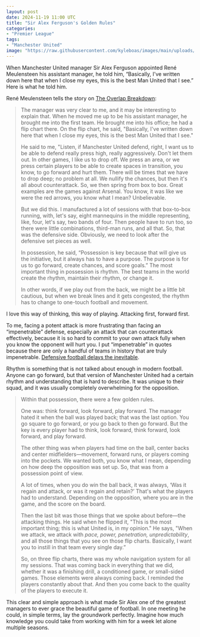 ```yaml
---
layout: post
date: 2024-11-19 11:00 UTC
title: "Sir Alex Ferguson's Golden Rules"
categories:
- "Premier League"
tags:
- "Manchester United"
image: "https://raw.githubusercontent.com/kyleboas/images/main/uploads/2024/11/18/Image-18Nov2024_20:37:18.png"
---
```


When Manchester United manager Sir Alex Ferguson appointed René Meulensteen his assistant manager, he told him, “Basically, I've written down here that when I close my eyes, this is the best Man United that I see.” Here is what he told him.

<!---more--->

René Meulensteen tells the story on [The Overlap Breakdown](https://youtu.be/clhcHXFeyxQ?si=8hpw_c5yZV0M0bIh):

<blockquote>
The manager was very clear to me, and it may be interesting to explain that. When he moved me up to be his assistant manager, he brought me into the first team. He brought me into his office; he had a flip chart there. On the flip chart, he said, "Basically, I've written down here that when I close my eyes, this is the best Man United that I see."

He said to me, "Listen, if Manchester United defend, right, I want us to be able to defend really press high, really aggressively. Don't let them out. In other games, I like us to drop off. We press an area, or we press certain players to be able to create spaces in transition, you know, to go forward and hurt them. There will be times that we have to drop deep; no problem at all. We nullify the chances, but then it's all about counterattack. So, we then spring from box to box. Great examples are the games against Arsenal. You know, it was like we were the red arrows, you know what I mean? Unbelievable. 

But we did this. I manufactured a lot of sessions with that box-to-box running, with, let's say, eight mannequins in the middle representing, like, four, let's say, two bands of four. Then people have to run too, so there were little combinations, third-man runs, and all that. So, that was the defensive side. Obviously, we need to look after the defensive set pieces as well.

In possession, he said, “Possession is key because that will give us the initiative, but it always has to have a purpose. The purpose is for us to go forward, create chances, and score goals.” The most important thing in possession is rhythm. The best teams in the world create the rhythm, maintain their rhythm, or change it.

In other words, if we play out from the back, we might be a little bit cautious, but when we break lines and it gets congested, the rhythm has to change to one-touch football and movement.
</blockquote>

I love this way of thinking, this way of playing. Attacking first, forward first. 

To me, facing a potent attack is more frustrating than facing an “impenetrable” defense, especially an attack that can counterattack effectively, because it is so hard to commit to your own attack fully when you know the opponent will hurt you. I put “impenetrable” in quotes because there are only a handful of teams in history that are truly impenetrable. [Defensive football delays the inevitable](https://tacticsjournal.com/2024/11/18/defensive-football-delays-the-inevitable/).

Rhythm is something that is not talked about enough in modern football. Anyone can go forward, but that version of Manchester United had a certain rhythm and understanding that is hard to describe. It was unique to their squad, and it was usually completely overwhelming for the opposition.

<blockquote>
Within that possession, there were a few golden rules.

One was: think forward, look forward, play forward. The manager hated it when the ball was played back; that was the last option. You go square to go forward, or you go back to then go forward. But the key is every player had to think, look forward, think forward, look forward, and play forward. 

The other thing was when players had time on the ball, center backs and center midfielders—movement, forward runs, or players coming into the pockets. We wanted both, you know what I mean, depending on how deep the opposition was set up. So, that was from a possession point of view. 

A lot of times, when you do win the ball back, it was always, ‘Was it regain and attack, or was it regain and retain?’ That's what the players had to understand. Depending on the opposition, where you are in the game, and the score on the board.

Then the last bit was those things that we spoke about before—the attacking things. He said when he flipped it, "This is the most important thing; this is what United is, in my opinion." He says, "When we attack, we attack with *pace, power, penetration, unpredictability*, and all those things that you see on those flip charts. Basically, I want you to instill in that team every single day.”

So, on three flip charts, there was my whole navigation system for all my sessions. That was coming back in everything that we did, whether it was a finishing drill, a conditioned game, or small-sided games. Those elements were always coming back. I reminded the players constantly about that. And then you come back to the quality of the players to execute it.
</blockquote>

This clear and simple approach is what made Sir Alex one of the greatest managers to ever grace the beautiful game of football. In one meeting he could, in simple terms, lay the groundwork perfectly. Imagine how much knowledge you could take from working with him for a week let alone multiple seasons.